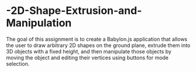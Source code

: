 # -2D-Shape-Extrusion-and-Manipulation
The goal of this assignment is to create a Babylon.js application that allows the user to draw arbitrary 2D shapes on the ground plane, extrude them into 3D objects with a fixed height, and then manipulate those objects by moving the object and editing their vertices using buttons for mode selection.
